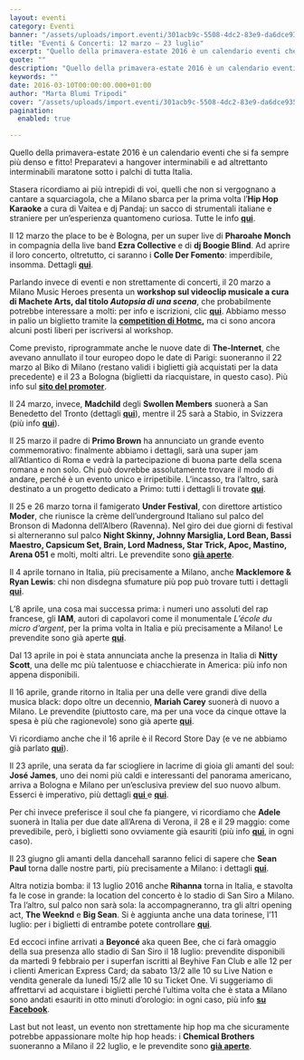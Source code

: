 ```yaml
---
layout: eventi
category: Eventi
banner: "/assets/uploads/import.eventi/301acb9c-5508-4dc2-83e9-da6dce93562c.jpg"
title: "Eventi & Concerti: 12 marzo – 23 luglio"
excerpt: "Quello della primavera-estate 2016 è un calendario eventi che si fa sempre più denso e fitto! Preparatevi a hangover interminabili e ad altrettanto interminabili maratone sotto i palchi di tutta Italia. Stasera ricordiamo ai più intrepidi di voi, quelli che non si vergognano a cantare a squarciagola, che a Milano sbarca per la prima volta [&hellip"
quote: ""
description: "Quello della primavera-estate 2016 è un calendario eventi che si fa sempre più denso e fitto! Preparatevi a hangover interminabili e ad altrettanto interminabili maratone sotto i palchi di tutta Italia. Stasera ricordiamo ai più intrepidi di voi, quelli che non si vergognano a cantare a squarciagola, che a Milano sbarca per la prima volta [&hellip"
keywords: ""
date: 2016-03-10T00:00:00.000+01:00
author: "Marta Blumi Tripodi"
cover: "/assets/uploads/import.eventi/301acb9c-5508-4dc2-83e9-da6dce93562c.jpg"
pagination:
  enabled: true

---
```


[](https://hotmc.com/wp-content/uploads/2016/03/301acb9c-5508-4dc2-83e9-da6dce93562c.jpg)

Quello della primavera-estate 2016 è un calendario eventi che si fa sempre più denso e fitto! Preparatevi a hangover interminabili e ad altrettanto interminabili maratone sotto i palchi di tutta Italia.

Stasera ricordiamo ai più intrepidi di voi, quelli che non si vergognano a cantare a squarciagola, che a Milano sbarca per la prima volta l’**Hip Hop Karaoke** a cura di Vaitea e dj Pandaj: un sacco di strumentali italiane e straniere per un’esperienza quantomeno curiosa. Tutte le info **[qui](https://www.facebook.com/events/577553115726766/)**.

Il 12 marzo the place to be è Bologna, per un super live di **Pharoahe Monch** in compagnia della live band **Ezra Collective** e di **dj Boogie Blind**. Ad aprire il loro concerto, oltretutto, ci saranno i **Colle Der Fomento**: imperdibile, insomma. Dettagli **[qui](https://www.facebook.com/events/997218803719752/)**.

Parlando invece di eventi e non strettamente di concerti, il 20 marzo a Milano Music Heroes presenta un **workshop sul videoclip musicale a cura di Machete Arts, dal titolo _Autopsia di una scena_**, che probabilmente potrebbe interessare a molti: per info e iscrizioni, clic **[qui](https://www.facebook.com/events/345019979001857/)**. Abbiamo messo in palio un biglietto tramite la **[competition di Hotmc](https://hotmc.com/competition-machete-arts-films-partecipa-al-workshop-sul-videoclip-di-machete/),** ma ci sono ancora alcuni posti liberi per iscriversi al workshop.

Come previsto, riprogrammate anche le nuove date di **The-Internet**, che avevano annullato il tour europeo dopo le date di Parigi: suoneranno il 22 marzo al Biko di Milano (restano validi i biglietti già acquistati per la data precedente) e il 23 a Bologna (biglietti da riacquistare, in questo caso). Più info sul **[sito del promoter](http://www.comcerto.it/)**.

Il 24 marzo, invece, **Madchild** degli **Swollen Members** suonerà a San Benedetto del Tronto (dettagli **[qui](https://www.facebook.com/events/1657053007888610/)**), mentre il 25 sarà a Stabio, in Svizzera (più info **[qui](https://www.facebook.com/events/1040522079347006/)**).

Il 25 marzo il padre di **Primo Brown** ha annunciato un grande evento commemorativo: finalmente abbiamo i dettagli, sarà una super jam all’Atlantico di Roma e vedrà la partecipazione di buona parte della scena romana e non solo. Chi può dovrebbe assolutamente trovare il modo di andare, perché è un evento unico e irripetibile. L’incasso, tra l’altro, sarà destinato a un progetto dedicato a Primo: tutti i dettagli li trovate **[qui](https://www.facebook.com/events/237143983289673/)**.

Il 25 e 26 marzo torna il famigerato **Under Festival**, con direttore artistico **Moder**, che riunisce la crème dell’underground Italiano sul palco del Bronson di Madonna dell’Albero (Ravenna). Nel giro dei due giorni di festival si alterneranno sul palco **Night Skinny, Johnny Marsiglia, Lord Bean, Bassi Maestro, Capsicum Set, Brain, Lord Madness, Star Trick, Apoc, Mastino, Arena 051** e molti, molti altri. Le prevendite sono **[già aperte](http://www.vivaticket.it)**.

Il 4 aprile tornano in Italia, più precisamente a Milano, anche **Macklemore & Ryan Lewis**: chi non disdegna sfumature più pop può trovare tutti i dettagli **[qui](http://www.vivoconcerti.com/artisti/macklemore-and-ryan-lewis)**.

L’8 aprile, una cosa mai successa prima: i numeri uno assoluti del rap francese, gli **IAM**, autori di capolavori come il monumentale _L’école du micro d’argent_, per la prima volta in Italia e più precisamente a Milano! Le prevendite sono già aperte **[qui](https://www.facebook.com/events/237143983289673/)**.

Dal 13 aprile in poi è stata annunciata anche la presenza in Italia di **Nitty Scott**, una delle mc più talentuose e chiacchierate in America: più info non appena disponibili.

Il 16 aprile, grande ritorno in Italia per una delle vere grandi dive della musica black: dopo oltre un decennio, **Mariah Carey** suonerà di nuovo a Milano. Le prevendite (piuttosto care, ma per una voce da cinque ottave la spesa è più che ragionevole) sono già aperte **[qui](http://www.ticketone.it/mariah-carey-biglietti.html?affiliate=ITT&doc=artistPages%2Ftickets&fun=artist&action=tickets&erid=1557836&kuid=461423)**.

Vi ricordiamo anche che il 16 aprile è il Record Store Day (e ve ne abbiamo già parlato **[qui](https://hotmc.com/record-store-day-tutti-i-dischi-in-edizione-speciale-da-non-perdere/)**).

Il 23 aprile, una serata da far sciogliere in lacrime di gioia gli amanti del soul: **José James**, uno dei nomi più caldi e interessanti del panorama americano, arriva a Bologna e Milano per un’esclusiva preview del suo nuovo album. Esserci è imperativo, più dettagli [**qui** ](https://www.facebook.com/events/513771535469558/)e **[qui](https://www.facebook.com/events/1580173538973076/)**.

Per chi invece preferisce il soul che fa piangere, vi ricordiamo che **Adele** suonerà in Italia per due date all’Arena di Verona, il 28 e il 29 maggio: come prevedibile, però, i biglietti sono ovviamente già esauriti (più info **[qui](http://www.dalessandroegalli.com/events/372/adele)**, in ogni caso).

Il 23 giugno gli amanti della dancehall saranno felici di sapere che **Sean Paul** torna dalle nostre parti, più precisamente a Milano: i dettagli **[qui](https://www.facebook.com/events/1568012920176917/)**.

Altra notizia bomba: il 13 luglio 2016 anche **Rihanna** torna in Italia, e stavolta fa le cose in grande: la location del concerto è lo stadio di San Siro a Milano. Tra l’altro, sul palco non sarà sola: la accompagneranno, tra gli altri opening act, **The Weeknd** e **Big Sean**. Si è aggiunta anche una data torinese, l’11 luglio: per i biglietti di entrambe potete controllare **[qui](https://www.livenation.it/show/788444/rihanna-anti-world-tour/milano/2016-07-13/it)**.

Ed eccoci infine arrivati a **Beyoncé** aka queen Bee, che ci farà omaggio della sua presenza allo stadio di San Siro il 18 luglio: prevendite disponibili da martedì 9 febbraio per i superfan iscritti al Beyhive Fan Club e alle 12 per i clienti American Express Card; da sabato 13/2 alle 10 su Live Nation e vendita generale da lunedì 15/2 alle 10 su Ticket One. Vi suggeriamo di affrettarvi ad acquistare i biglietti perché l’ultima volta che è stata a Milano sono andati esauriti in otto minuti d’orologio: in ogni caso, più info **[su Facebook](https://www.facebook.com/events/1668905290064018/)**.

Last but not least, un evento non strettamente hip hop ma che sicuramente potrebbe appassionare molte hip hop heads: i **Chemical Brothers** suoneranno a Milano il 22 luglio, e le prevendite sono **[già aperte](http://www.ticketone.it/the-chemical-brothers-biglietti.html?affiliate=ITT&doc=artistPages/tickets&fun=artist&action=tickets&kuid=458808)**.